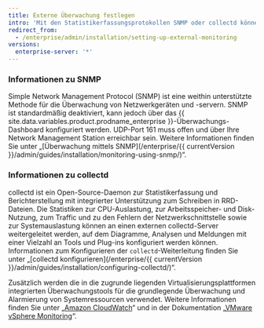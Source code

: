 ```yaml
---
title: Externe Überwachung festlegen
intro: 'Mit den Statistikerfassungsprotokollen SNMP oder collectd können Sie grundlegende Systemressourcen auf Ihrer {{ site.data.variables.product.prodname_ghe_server }}-Appliance überwachen.'
redirect_from:
  - /enterprise/admin/installation/setting-up-external-monitoring
versions:
  enterprise-server: '*'
---
```


### Informationen zu SNMP

Simple Network Management Protocol (SNMP) ist eine weithin unterstützte Methode für die Überwachung von Netzwerkgeräten und -servern. SNMP ist standardmäßig deaktiviert, kann jedoch über das {{ site.data.variables.product.prodname_enterprise }}-Überwachungs-Dashboard konfiguriert werden. UDP-Port 161 muss offen und über Ihre Network Management Station erreichbar sein. Weitere Informationen finden Sie unter „[Überwachung mittels SNMP](/enterprise/{{ currentVersion }}/admin/guides/installation/monitoring-using-snmp/)“.

### Informationen zu collectd

collectd ist ein Open-Source-Daemon zur Statistikerfassung und Berichterstellung mit integrierter Unterstützung zum Schreiben in RRD-Dateien. Die Statistiken zur CPU-Auslastung, zur Arbeitsspeicher- und Disk-Nutzung, zum Traffic und zu den Fehlern der Netzwerkschnittstelle sowie zur Systemauslastung können an einen externen collectd-Server weitergeleitet werden, auf dem Diagramme, Analysen und Meldungen mit einer Vielzahl an Tools und Plug-ins konfiguriert werden können. Informationen zum Konfigurieren der `collectd`-Weiterleitung finden Sie unter „[collectd konfigurieren](/enterprise/{{ currentVersion }}/admin/guides/installation/configuring-collectd/)“.

Zusätzlich werden die in die zugrunde liegenden Virtualisierungsplattformen integrierten Überwachungstools für die grundlegende Überwachung und Alarmierung von Systemressourcen verwendet. Weitere Informationen finden Sie unter „[Amazon CloudWatch](http://aws.amazon.com/cloudwatch/)“ und in der Dokumentation „[VMware vSphere Monitoring](http://pubs.vmware.com/vsphere-50/topic/com.vmware.ICbase/PDF/vsphere-esxi-vcenter-server-50-monitoring-performance-guide.pdf)“.
